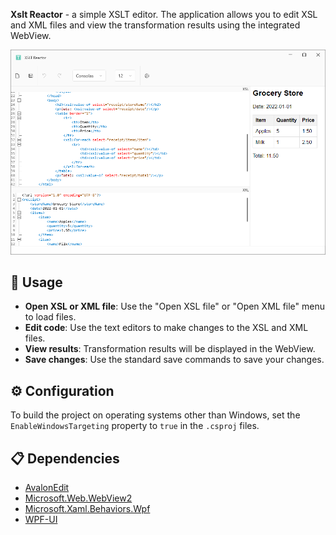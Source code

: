 **Xslt Reactor** - a simple XSLT editor. The application allows you to edit XSL and XML files and view the transformation results using the integrated WebView.

![visual interface](https://github.com/Rckov/Xslt-Reactor/blob/master/doc/Picture.png)

## 🚀 Usage
- **Open XSL or XML file**: Use the "Open XSL file" or "Open XML file" menu to load files.
- **Edit code**: Use the text editors to make changes to the XSL and XML files.
- **View results**: Transformation results will be displayed in the WebView.
- **Save changes**: Use the standard save commands to save your changes.

## ⚙️ Configuration
To build the project on operating systems other than Windows, set the `EnableWindowsTargeting` property to `true` in the `.csproj` files.

## 📋 Dependencies
- [AvalonEdit](https://github.com/icsharpcode/AvalonEdit)
- [Microsoft.Web.WebView2](https://www.nuget.org/packages/Microsoft.Web.WebView2/)
- [Microsoft.Xaml.Behaviors.Wpf](https://www.nuget.org/packages/Microsoft.Xaml.Behaviors.Wpf/)
- [WPF-UI](https://github.com/lepoco/wpfui)
